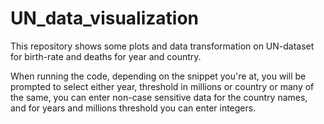 # UN_data_visualization
This repository shows some plots and data transformation on UN-dataset for birth-rate and deaths for year and country.

When running the code, depending on the snippet you're at, you will be prompted to select either year, threshold in millions or country or many of the same, you can enter non-case sensitive data for the country names, and for years and millions threshold you can enter integers.
